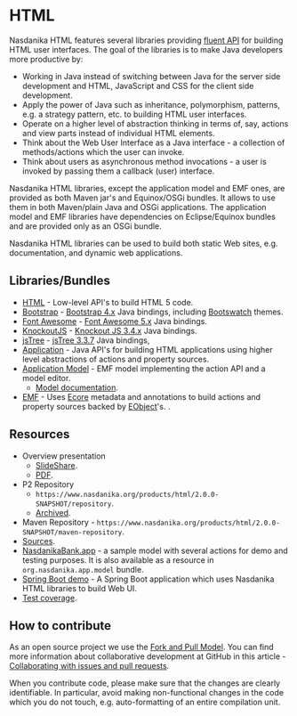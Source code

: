 # HTML

Nasdanika HTML features several libraries providing [fluent API](https://en.wikipedia.org/wiki/Fluent_interface) for building HTML user interfaces. 
The goal of the libraries is to make Java developers more productive by:

* Working in Java instead of switching between Java for the server side development and HTML, JavaScript and CSS for the client side development.
* Apply the power of Java such as inheritance, polymorphism, patterns, e.g. a strategy pattern, etc. to building HTML user interfaces.
* Operate on a higher level of abstraction thinking in terms of, say, actions and view parts instead of individual HTML elements.
* Think about the Web User Interface as a Java interface - a collection of methods/actions which the user can invoke.
* Think about users as asynchronous method invocations - a user is invoked by passing them a callback (user) interface.

Nasdanika HTML libraries, except the application model and EMF ones, are provided as both Maven jar's and Equinox/OSGi bundles. It allows to use them in both Maven/plain Java and OSGi applications. 
The application model and EMF libraries have dependencies on Eclipse/Equinox bundles and are provided only as an OSGi bundle.

Nasdanika HTML libraries can be used to build both static Web sites, e.g. documentation, and dynamic web applications.        

## Libraries/Bundles

* [HTML](html.html) - Low-level API's to build HTML 5 code. 
* [Bootstrap](bootstrap.html) - [Bootstrap 4.x](https://getbootstrap.com/) Java bindings, including [Bootswatch](https://bootswatch.com/) themes. 
* [Font Awesome](fontawesome.html) - [Font Awesome 5.x](https://fontawesome.com/) Java bindings. 
* [KnockoutJS](knockout.html) - [Knockout JS 3.4.x](https://knockoutjs.com/) Java bindings. 
* [jsTree](jstree.html) - [jsTree 3.3.7](https://www.jstree.com/) Java bindings,
* [Application](app.html) - Java API's for building HTML applications using higher level abstractions of actions and property sources.
* [Application Model](app-model.html) - EMF model implementing the action API and a model editor.
    * [Model documentation](app-model-doc).
* [EMF](emf.html) - Uses [Ecore](https://www.eclipse.org/modeling/emf/) metadata and annotations to build actions and property sources backed by [EObject](http://download.eclipse.org/modeling/emf/emf/javadoc/2.9.0/index.html?org/eclipse/emf/ecore/EObject.html)'s. .

## Resources

* Overview presentation
    * [SlideShare](https://www.slideshare.net/PavelVlasov2/nasdanika-html-fluent-java-api-for-building-web-ui).
    * [PDF](Nasdanika-HTML.pdf).
* P2 Repository
    * ``https://www.nasdanika.org/products/html/2.0.0-SNAPSHOT/repository``.
    * [Archived](https://www.nasdanika.org/products/html/2.0.0-SNAPSHOT/org.nasdanika.html.repository-2.0.0-SNAPSHOT.zip).
* Maven Repository - ``https://www.nasdanika.org/products/html/2.0.0-SNAPSHOT/maven-repository``.    
* [Sources](html.zip).
* [NasdanikaBank.app](NasdanikaBank.app) - a sample model with several actions for demo and testing purposes. It is also available as a resource in ``org.nasdanika.app.model`` bundle.
* [Spring Boot demo](https://github.com/Nasdanika/html-spring-boot-demo) - A Spring Boot application which uses Nasdanika HTML libraries to build Web UI.    
* [Test coverage](test-coverage/index.html).
 
## How to contribute

As an open source project we use the [Fork and Pull Model](https://help.github.com/articles/about-collaborative-development-models/).
You can find more information about collaborative development at GitHub in this article - [Collaborating with issues and pull requests](https://help.github.com/categories/collaborating-with-issues-and-pull-requests).

When you contribute code, please make sure that the changes are clearly identifiable. In particular, avoid making non-functional changes in the code which you do not touch, 
e.g. auto-formatting of an entire compilation unit. 

